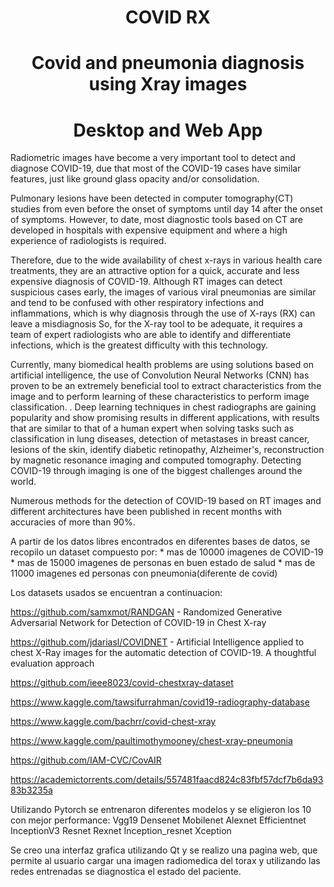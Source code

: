 <h1 align="center">COVID RX </h1>
<h1 align="center">Covid and pneumonia diagnosis using Xray images </h1>
<h1 align="center"> Desktop and Web App</h1>
<p>
    Radiometric images  have become a very important tool to detect and diagnose COVID-19, due that most of the COVID-19 cases have similar features, just like ground glass opacity and/or consolidation.
</p>
<p>
    Pulmonary lesions have been detected in computer tomography(CT) studies from even before the onset of symptoms until day 14 after the onset of symptoms. However, to date, most diagnostic tools based on CT are developed in hospitals with expensive equipment and where a high experience of radiologists is required.
</p>
<p>
    Therefore, due to the wide availability of chest x-rays in various health care treatments, they are an attractive option for a quick, accurate and less expensive diagnosis of COVID-19. Although RT images can detect suspicious cases early, the images of various viral pneumonias are similar and tend to be confused with other respiratory infections and inflammations, which is why diagnosis through the use of X-rays (RX) can leave a misdiagnosis
   So, for the X-ray tool to be adequate, it requires a team of expert radiologists who are able to identify and differentiate infections, which is the greatest difficulty with this technology.
   </p>
   <p>
    Currently, many biomedical health problems are using solutions based on artificial intelligence, the use of Convolution Neural Networks (CNN) has proven to be an extremely beneficial tool to extract characteristics from the image and to perform learning of these characteristics to perform image classification. . Deep learning techniques in chest radiographs are gaining popularity and show promising results in different applications, with results that are similar to that of a human expert when solving tasks such as classification in lung diseases, detection of metastases in breast cancer, lesions of the skin, identify diabetic retinopathy, Alzheimer's, reconstruction by magnetic resonance imaging and computed tomography. Detecting COVID-19 through imaging is one of the biggest challenges around the world.
</p>
<p>
Numerous methods for the detection of COVID-19 based on RT images and different architectures have been published in recent months with accuracies of more than 90%.
</p>
<p>
A partir de los datos libres encontrados en diferentes bases de datos, se recopilo un dataset compuesto por:
* mas de 10000 imagenes de COVID-19
* mas de 15000 imagenes de personas en buen estado de salud 
* mas de 11000 imagenes ed personas con pneumonia(diferente de covid)

Los datasets usados se encuentran a continuacion:


https://github.com/samxmot/RANDGAN - Randomized Generative Adversarial Network for Detection of COVID-19 in Chest X-ray

https://github.com/jdariasl/COVIDNET - Artificial Intelligence applied to chest X-Ray images for the automatic detection of COVID-19. A thoughtful evaluation approach

https://github.com/ieee8023/covid-chestxray-dataset

https://www.kaggle.com/tawsifurrahman/covid19-radiography-database

https://www.kaggle.com/bachrr/covid-chest-xray

https://www.kaggle.com/paultimothymooney/chest-xray-pneumonia

https://github.com/IAM-CVC/CovAIR

https://academictorrents.com/details/557481faacd824c83fbf57dcf7b6da9383b3235a
</p>

<p>
    Utilizando Pytorch se entrenaron diferentes modelos y se eligieron los 10 con mejor performance:
    Vgg19
    Densenet
    Mobilenet
    Alexnet
    Efficientnet
    InceptionV3
    Resnet
    Rexnet
    Inception_resnet
    Xception
</p>

<p>
    Se creo una interfaz grafica utilizando Qt y se realizo una pagina web, que permite al usuario cargar una imagen radiomedica del torax y utilizando las redes entrenadas se diagnostica el estado del paciente.
</p>

